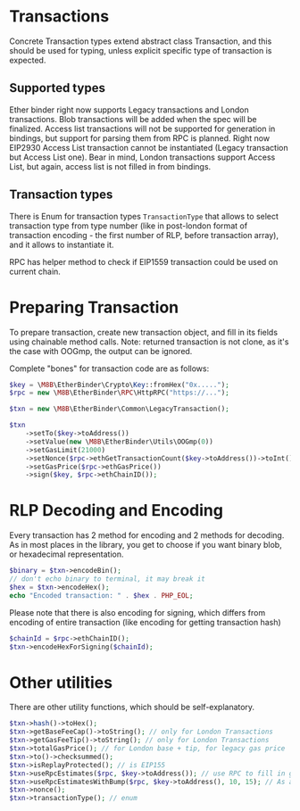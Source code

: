 # Transactions

Concrete Transaction types extend abstract class Transaction, and this should be used for typing, unless explicit
specific type of transaction is expected.

## Supported types

Ether binder right now supports Legacy transactions and London transactions.
Blob transactions will be added when the spec will be finalized.
Access list transactions will not be supported for generation in bindings, but support for parsing them from RPC
is planned. Right now EIP2930 Access List transaction cannot be instantiated (Legacy transaction but Access List one).
Bear in mind, London transactions support Access List, but again, access list is not filled in from bindings.

## Transaction types


There is Enum for transaction types `TransactionType` that allows to select transaction type from type number (like
in post-london format of transaction encoding - the first number of RLP, before transaction array), and it allows to
instantiate it.

RPC has helper method to check if EIP1559 transaction could be used on current chain.

# Preparing Transaction

To prepare transaction, create new transaction object, and fill in its fields using chainable method calls.
Note: returned transaction is not clone, as it's the case with OOGmp, the output can be ignored.

Complete "bones" for transaction code are as follows:
```php
$key = \M8B\EtherBinder\Crypto\Key::fromHex("0x.....");
$rpc = new \M8B\EtherBinder\RPC\HttpRPC("https://...");

$txn = new \M8B\EtherBinder\Common\LegacyTransaction();

$txn
    ->setTo($key->toAddress())
	->setValue(new \M8B\EtherBinder\Utils\OOGmp(0))
	->setGasLimit(21000)
	->setNonce($rpc->ethGetTransactionCount($key->toAddress())->toInt())
	->setGasPrice($rpc->ethGasPrice())
	->sign($key, $rpc->ethChainID());
```

# RLP Decoding and Encoding

Every transaction has 2 method for encoding and 2 methods for decoding. As in most places in the library, you get to
choose if you want binary blob, or hexadecimal representation.

```php
$binary = $txn->encodeBin();
// don't echo binary to terminal, it may break it
$hex = $txn->encodeHex();
echo "Encoded transaction: " . $hex . PHP_EOL;
```

Please note that there is also encoding for signing, which differs from encoding of entire transaction (like encoding 
for getting transaction hash)

```php
$chainId = $rpc->ethChainID();
$txn->encodeHexForSigning($chainId);
```

# Other utilities

There are other utility functions, which should be self-explanatory.
```php
$txn->hash()->toHex();
$txn->getBaseFeeCap()->toString(); // only for London Transactions
$txn->getGasFeeTip()->toString(); // only for London Transactions
$txn->totalGasPrice(); // for London base + tip, for legacy gas price
$txn->to()->checksummed();
$txn->isReplayProtected(); // is EIP155
$txn->useRpcEstimates($rpc, $key->toAddress()); // use RPC to fill in gas limit and fees. Target low.
$txn->useRpcEstimatesWithBump($rpc, $key->toAddress(), 10, 15); // As above but bump gas limit by (here) 10%, and gas prices 15%
$txn->nonce();
$txn->transactionType(); // enum
```


